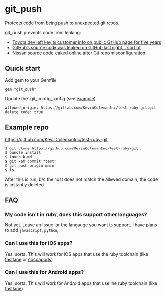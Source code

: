 # git_push

Protects code from being push to unexpected git repos.

git_push prevents code from leaking:

- [Toyota dev left key to customer info on public GitHub page for five years](https://www.theregister.com/2022/10/11/toyota_source_code_email_leak/)
- [GitHub’s source code was leaked on GitHub last night… sort of](https://arstechnica.com/information-technology/2020/11/githubs-source-code-was-leaked-on-github-last-night-sort-of/)
- [Nissan source code leaked online after Git repo misconfiguration](https://www.zdnet.com/article/nissan-source-code-leaked-online-after-git-repo-misconfiguration/)


## Quick start

Add gem to your Gemfile

```
gem "git_push"
```

Update the .git_config_config (see [example](.git_config_config.example))

```
allowed_origin: https://gitlab.com/KevinColemanInc/test-ruby-git.git
delete_code: true
```

## Example repo

https://github.com/KevinColemanInc/test-ruby-git

```
$ git clone https://github.com/KevinColemanInc/test-ruby-git
$ bundle install
$ touch b.md
$ git -am commit "test"
$ git push origin main
$ ls
```

After this is run, b/c the host does not match the allowed domain, the code is instantly deleted.

## FAQ

### My code isn't in ruby, does this support other languages?

Not yet. Leave an Issue for the langauge you want to support. I have plans to add `javascript`, `python`,

### Can I use this for iOS apps?

Yes, sorta. This will work for iOS apps that use the ruby toolchain (like [fastlane](https://fastlane.tools/) or [cocoapods](https://cocoapods.org/))

### Can I use this for Android apps?

Yes, sorta. This will work for Android apps that use the ruby toolchain (like [fastlane](https://fastlane.tools/))